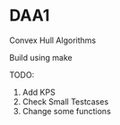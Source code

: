 # DAA1
Convex Hull Algorithms

Build using make

TODO:

1. Add KPS
2. Check Small Testcases
3. Change some functions
